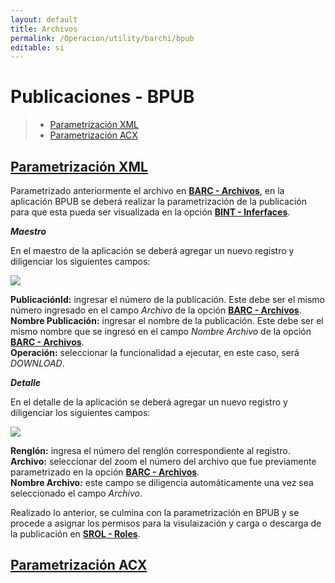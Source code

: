 ```yaml
---
layout: default
title: Archivos
permalink: /Operacion/utility/barchi/bpub
editable: si
---
```


# Publicaciones - BPUB

>+ [Parametrización XML](http://docs.oasiscom.com/Operacion/utility/barchi/bpub#parametrización-xml)
>+ [Parametrización ACX](http://docs.oasiscom.com/Operacion/utility/barchi/bpub#parametrización-acx)

## [Parametrización XML](http://docs.oasiscom.com/Operacion/utility/barchi/bpub#parametrización-xml)

Parametrizado anteriormente el archivo en [**BARC - Archivos**](http://docs.oasiscom.com/Operacion/utility/barchi/barc), en la aplicación BPUB se deberá realizar la parametrización de la publicación para que esta pueda ser visualizada en la opción [**BINT - Inferfaces**](http://docs.oasiscom.com/Operacion/utility/barchi/bint).  

**_Maestro_**

En el maestro de la aplicación se deberá agregar un nuevo registro y diligenciar los siguientes campos:

![](BPUB1.png)


**PublicaciónId:** ingresar el número de la publicación. Este debe ser el mismo número ingresado en el campo _Archivo_ de la opción [**BARC - Archivos**](http://docs.oasiscom.com/Operacion/utility/barchi/barc).  
**Nombre Publicación:** ingresar el nombre de la publicación. Este debe ser el mismo nombre que se ingresó en el campo _Nombre Archivo_ de la opción [**BARC - Archivos**](http://docs.oasiscom.com/Operacion/utility/barchi/barc).  
**Operación:** seleccionar la funcionalidad a ejecutar, en este caso, será _DOWNLOAD_.  


**_Detalle_**

En el detalle de la aplicación se deberá agregar un nuevo registro y diligenciar los siguientes campos:

![](BPUB2.png)

**Renglón:** ingresa el número del renglón correspondiente al registro.  
**Archivo:** seleccionar del zoom el número del archivo que fue previamente parametrizado en la opción [**BARC - Archivos**](http://docs.oasiscom.com/Operacion/utility/barchi/barc).  
**Nombre Archivo:** este campo se diligencia automáticamente una vez sea seleccionado el campo _Archivo_.


Realizado lo anterior, se culmina con la parametrización en BPUB y se procede a asignar los permisos para la visulaización y carga o descarga de la publicación en [**SROL - Roles**](http://docs.oasiscom.com/Operacion/system/sacceso/srol).

## [Parametrización ACX](http://docs.oasiscom.com/Operacion/utility/barchi/bpub#parametrización-acx)

